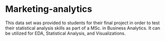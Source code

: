 # Marketing-analytics
This data set was provided to students for their final project in order to test their statistical analysis skills as part of a MSc. in Business Analytics.  It can be utilized for EDA, Statistical Analysis, and Visualizations.
